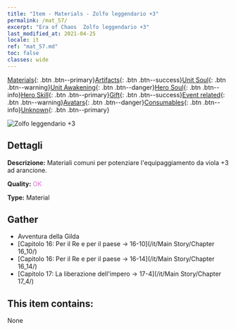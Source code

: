 ```yaml
---
title: "Item - Materials - Zolfo leggendario +3"
permalink: /mat_57/
excerpt: "Era of Chaos  Zolfo leggendario +3"
last_modified_at: 2021-04-25
locale: it
ref: "mat_57.md"
toc: false
classes: wide
---
```

 [Materials](/ItemsIT/){: .btn .btn--primary}[Artifacts](/ItemsIT/Artifacts/){: .btn .btn--success}[Unit Soul](/ItemsIT/UnitSoul/){: .btn .btn--warning}[Unit Awakening](/ItemsIT/UnitAwakening/){: .btn .btn--danger}[Hero Soul](/ItemsIT/HeroSoul/){: .btn .btn--info}[Hero Skill](/ItemsIT/HeroSkill/){: .btn .btn--primary}[Gift](/ItemsIT/Gift/){: .btn .btn--success}[Event related](/ItemsIT/Events/){: .btn .btn--warning}[Avatars](/ItemsIT/Avatars/){: .btn .btn--danger}[Consumables](/ItemsIT/Consumables/){: .btn .btn--info}[Unknown](/ItemsIT/Unknown/){: .btn .btn--primary}

 ![Zolfo leggendario +3](/images/t/i_cailiao_liuhuang2.png)

## Dettagli
 **Descrizione:** Materiali comuni per potenziare l'equipaggiamento da viola +3 ad arancione.

 **Quality:** <span style="color: #DA70D6">OK</span>

 **Type:** Material

## Gather

*    Avventura della Gilda 
*    [Capitolo 16: Per il Re e per il paese -> 16-10](/it/Main Story/Chapter 16_10/) 
*    [Capitolo 16: Per il Re e per il paese -> 16-14](/it/Main Story/Chapter 16_14/) 
*    [Capitolo 17: La liberazione dell'impero -> 17-4](/it/Main Story/Chapter 17_4/) 

## This item contains:

  None

